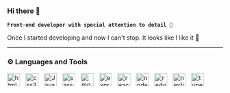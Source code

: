 ### Hi there 👋

**`Front-end developer with special attention to detail 🔬`**

Once I started developing and now I can't stop. It looks like I like it 🤔

---

### ⚙️ Languages and Tools

<img align="left" alt="html5" title="html5" width="30" style="padding-right:10px;margin-bottom: 10px;" src="https://cdn.jsdelivr.net/gh/devicons/devicon/icons/html5/html5-original.svg" />
<img align="left" alt="css3" title="css3" width="30" style="padding-right:10px;margin-bottom: 10px;" src="https://cdn.jsdelivr.net/gh/devicons/devicon/icons/css3/css3-original.svg" />
<img align="left" alt="Javascript" title="Javascript" width="30" style="padding-right:10px;margin-bottom: 10px;" src="https://cdn.jsdelivr.net/gh/devicons/devicon/icons/javascript/javascript-original.svg" />
<img align="left" alt="sass" title="sass" width="30" style="padding-right:10px;margin-bottom: 10px;" src="https://cdn.jsdelivr.net/gh/devicons/devicon/icons/sass/sass-original.svg" />
<!-- MERN -->
<img align="left" alt="mongodb" title="mongodb" width="30" style="padding-right:10px;margin-bottom: 10px;" src="https://cdn.jsdelivr.net/gh/devicons/devicon/icons/mongodb/mongodb-original.svg" />
<img align="left" alt="express" title="express" width="30" style="padding-right:10px;margin-bottom: 10px;" src="https://cdn.jsdelivr.net/gh/devicons/devicon/icons/express/express-original.svg" />
<img align="left" alt="react" title="react" width="30" style="padding-right:10px;margin-bottom: 10px;" src="https://cdn.jsdelivr.net/gh/devicons/devicon/icons/react/react-original.svg" />
<img align="left" alt="nodejs" title="nodejs" width="30" style="padding-right:10px;margin-bottom: 10px;" src="https://cdn.jsdelivr.net/gh/devicons/devicon/icons/nodejs/nodejs-original.svg" />
<!-- MERN END -->
<img align="left" alt="redux" title="redux" width="30" style="padding-right:10px;margin-bottom: 10px;" src="https://cdn.jsdelivr.net/gh/devicons/devicon/icons/redux/redux-original.svg" />
<img align="left" alt="nextjs" title="nextjs" width="30" style="padding-right:10px;margin-bottom: 10px;" src="https://cdn.jsdelivr.net/gh/devicons/devicon/icons/nextjs/nextjs-original.svg" />
<img align="left" alt="typescript" title="typescript" width="30" style="padding-right:10px;margin-bottom: 10px;" src="https://cdn.jsdelivr.net/gh/devicons/devicon/icons/typescript/typescript-original.svg" />

          
          
          
<!--
**milk-2-dev/milk-2-dev** is a ✨ _special_ ✨ repository because its `README.md` (this file) appears on your GitHub profile.

Here are some ideas to get you started:

- 🔭 I’m currently working on ...
- 🌱 I’m currently learning ...
- 👯 I’m looking to collaborate on ...
- 🤔 I’m looking for help with ...
- 💬 Ask me about ...
- 📫 How to reach me: ...
- 😄 Pronouns: ...
- ⚡ Fun fact: ...
-->
